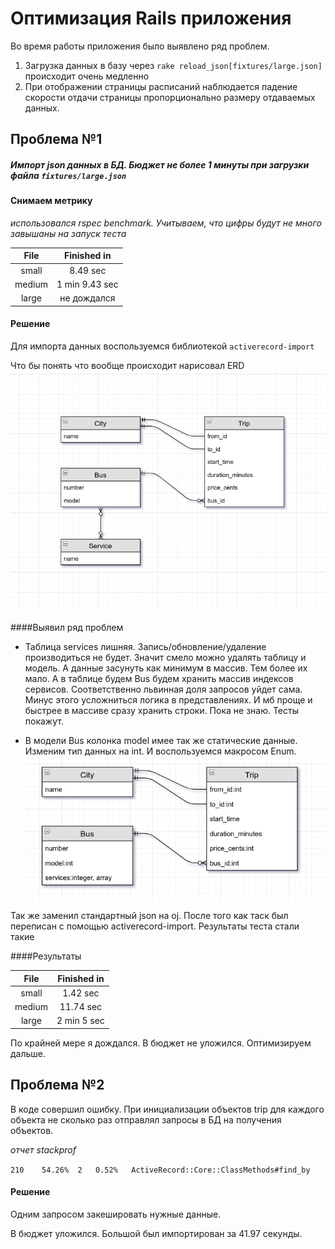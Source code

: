 # Оптимизация Rails приложения
Во время работы приложения было выявлено ряд проблем.
1.  Загрузка данных в базу через `rake reload_json[fixtures/large.json]` происходит очень медленно
2.  При отображении страницы расписаний наблюдается падение скорости отдачи страницы пропорционально размеру отдаваемых данных. 

## Проблема №1
##### Импорт json данных в БД. Бюджет не более 1 минуты при загрузки файла `fixtures/large.json`

#### Снимаем метрику

*использовался rspec benchmark. Учитываем, что цифры будут не много завышаны на запуск теста*

| File   |    Finished in |
|:------:|:--------------:|
| small  |       8.49 sec | 
| medium | 1 min 9.43 sec | 
| large  |    не дождался | 

#### Решение
Для импорта данных воспользуемся библиотекой `activerecord-import`

Что бы понять что вообще происходит нарисовал ERD
![erd](https://raw.githubusercontent.com/VidgarVii/rails-optimization-2-task3/optimize/ERD.png)

####Выявил ряд проблем
* Таблица services лишняя. Запись/обновление/удаление производиться не будет. Значит смело можно удалять таблицу и модель. А данные засунуть как минимум в массив. Тем более их мало. А в таблице будем Bus будем хранить массив индексов сервисов. Соответственно львинная доля запросов уйдет сама. Минус этого усложниться логика в представлениях. И мб проще и быстрее в массиве сразу хранить строки. Пока не знаю. Тесты покажут.

* В модели Bus колонка model имее так же статические данные. Изменим тип данных на int. И воспользуемся макросом Enum.
![erd](https://raw.githubusercontent.com/VidgarVii/rails-optimization-2-task3/optimize/ERD2.png)

Так же заменил стандартный json на oj.
После того как таск был переписан с помощью activerecord-import. Результаты теста стали такие

####Результаты

| File   |    Finished in |
|:------:|:--------------:|
| small  |       1.42 sec | 
| medium |      11.74 sec | 
| large  |    2 min 5 sec | 

По крайней мере я дождался. В бюджет не уложился. Оптимизируем дальше.

## Проблема №2
В коде совершил ошибку. При инициализации объектов trip для каждого объекта не сколько раз отправлял запросы в БД на получения объектов.

*отчет stackprof*

`210	54.26%	2	0.52%	ActiveRecord::Core::ClassMethods#find_by`

#### Решение

Одним запросом закешировать нужные данные.

В бюджет уложился. Большой был импортирован за 41.97 секунды.